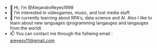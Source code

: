 - 👋 Hi, I’m @AlejandroReyes1998
- 👀 I’m interested in videogames, music, and lost media stuff.
- 🌱 I’m currently learning about RPA's, data science and AI. Also I like to learn about new languages (programming langauges and langauges from the world)
- 📫 You can contact me through the follwing email : areyesv11@gmail.com

<!---
AlejandroReyes1998/AlejandroReyes1998 is a ✨ special ✨ repository because its `README.md` (this file) appears on your GitHub profile.
You can click the Preview link to take a look at your changes.
--->
